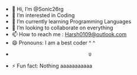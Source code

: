 - 👋 Hi, I’m @Sonic26rg
- 👀 I’m interested in Coding
- 🌱 I’m currently learning Programming Languages
- 💞️ I’m looking to collaborate on everything
- 📫 How to reach me : Harsh0109@outlook.com
- 😄 Pronouns: I am a best coder ^ ^
-                                  U
- ⚡ Fun fact: Nothing aaaaaaaaaaa

<!---
Sonic26rg/Sonic26rg is a ✨ special ✨ repository because its `README.md` (this file) appears on your GitHub profile.
You can click the Preview link to take a look at your changes.
--->
